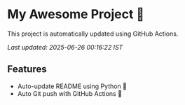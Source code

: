 # My Awesome Project 🚀

This project is automatically updated using GitHub Actions.

_Last updated: 2025-06-26 00:16:22 IST_

## Features
- Auto-update README using Python 🐍
- Auto Git push with GitHub Actions 🤖
